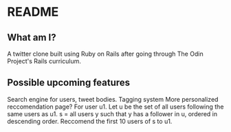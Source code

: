# README


## What am I?
A twitter clone built using Ruby on Rails after going through The Odin Project's Rails curriculum. 

## Possible upcoming features
Search engine for users, tweet bodies.
Tagging system
More personalized reccomendation page? 
    For user u1.
    Let u be the set of all users following the same users as u1.
    s = all users y such that y has a follower in u, ordered in descending order.
    Reccomend the first 10 users of s to u1.